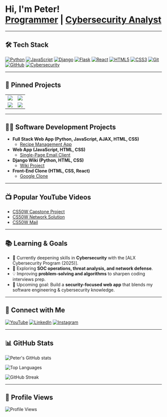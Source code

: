 <h1>
  Hi, I'm Peter! <br/>
  <a href="https://github.com/pgatundu">Programmer</a> | 
  <a href="https://www.linkedin.com/in/peter-gatundu-66a694304/">Cybersecurity Analyst</a>
</h1>

---

## 🛠 Tech Stack
[![Python](https://img.shields.io/badge/Python-3776AB?style=for-the-badge&logo=python&logoColor=white)](https://github.com/pgatundu/recipe_project) 
[![JavaScript](https://img.shields.io/badge/JavaScript-F7DF1E?style=for-the-badge&logo=javascript&logoColor=black)](https://github.com/pgatundu/Mail) 
[![Django](https://img.shields.io/badge/Django-092E20?style=for-the-badge&logo=django&logoColor=white)](https://github.com/pgatundu/Networking) 
[![Flask](https://img.shields.io/badge/Flask-000000?style=for-the-badge&logo=flask&logoColor=white)](https://github.com/pgatundu/recipe_project) 
[![React](https://img.shields.io/badge/React-20232A?style=for-the-badge&logo=react&logoColor=61DAFB)](https://github.com/pgatundu/google_clone) 
[![HTML5](https://img.shields.io/badge/HTML5-E34F26?style=for-the-badge&logo=html5&logoColor=white)](https://github.com/pgatundu/Mail) 
[![CSS3](https://img.shields.io/badge/CSS3-1572B6?style=for-the-badge&logo=css3&logoColor=white)](https://github.com/pgatundu/Mail) 
[![Git](https://img.shields.io/badge/Git-F05032?style=for-the-badge&logo=git&logoColor=white)](https://github.com/pgatundu) 
[![GitHub](https://img.shields.io/badge/GitHub-181717?style=for-the-badge&logo=github&logoColor=white)](https://github.com/pgatundu) 
[![Cybersecurity](https://img.shields.io/badge/Cybersecurity-2E8B57?style=for-the-badge&logo=datadog&logoColor=white)](https://github.com/pgatundu/Networking)

---

## 📌 Pinned Projects
<table>
  <tr>
    <td>
      <a href="https://github.com/pgatundu/recipe_project" title="A full-stack Django app for uploading, searching, and rating recipes with real-time AJAX features.">
        <img src="https://github-readme-stats.vercel.app/api/pin/?username=pgatundu&repo=recipe_project&theme=tokyonight" />
      </a>
    </td>
    <td>
      <a href="https://github.com/pgatundu/Networking" title="A Django social media app with authentication, posts, likes, follows, and personalized feeds.">
        <img src="https://github-readme-stats.vercel.app/api/pin/?username=pgatundu&repo=Networking&theme=tokyonight" />
      </a>
    </td>
  </tr>
  <tr>
    <td>
      <a href="https://github.com/pgatundu/Mail" title="A single-page email client built with JavaScript, HTML, and CSS, featuring inbox, archive, and reply.">
        <img src="https://github-readme-stats.vercel.app/api/pin/?username=pgatundu&repo=Mail&theme=tokyonight" />
      </a>
    </td>
    <td>
      <a href="https://github.com/pgatundu/Commerce" title="A Django-powered e-commerce auction site with bidding, comments, categories, and watchlist support.">
        <img src="https://github-readme-stats.vercel.app/api/pin/?username=pgatundu&repo=Commerce&theme=tokyonight" />
      </a>
    </td>
  </tr>
</table>

---

## 👨‍💻 Software Development Projects
- **Full Stack Web App (Python, JavaScript, AJAX, HTML, CSS)**  
  - [Recipe Management App](https://github.com/pgatundu/recipe_project)
- **Web App (JavaScript, HTML, CSS)**  
  - [Single-Page Email Client](https://github.com/pgatundu/Mail)
- **Django Wiki (Python, HTML, CSS)**  
  - [Wiki Project](https://github.com/pgatundu/Wiki)
- **Front-End Clone (HTML, CSS, React)**  
  - [Google Clone](https://github.com/pgatundu/google_clone)

---

## 📺 Popular YouTube Videos
- [CS50W Capstone Project](https://www.youtube.com/watch?v=3dGPWkrxVtM)  
- [CS50W Network Solution](https://www.youtube.com/watch?v=bkHckVb3fMQ&t=25s)  
- [CS50W Mail](https://www.youtube.com/watch?v=2ew8CA6BR0s&t=10s)  

---

## 📚 Learning & Goals
- 🌱 Currently deepening skills in **Cybersecurity** with the [ALX Cybersecurity Program (2025)].  
- 🔐 Exploring **SOC operations, threat analysis, and network defense**.  
- 💡 Improving **problem-solving and algorithms** to sharpen coding interviews prep.  
- 🚀 Upcoming goal: Build a **security-focused web app** that blends my software engineering & cybersecurity knowledge.  

---

## 🤳 Connect with Me
[![YouTube](https://img.shields.io/badge/YouTube-%23FF0000.svg?style=for-the-badge&logo=YouTube&logoColor=white)](https://www.youtube.com/@thepnesh) [![LinkedIn](https://img.shields.io/badge/LinkedIn-%230077B5.svg?style=for-the-badge&logo=linkedin&logoColor=white)](https://linkedin.com/in/peter-gatundu-66a694304/) [![Instagram](https://img.shields.io/badge/Instagram-%23E4405F.svg?style=for-the-badge&logo=Instagram&logoColor=white)](https://www.instagram.com/munenegatundu/)

---

## 📊 GitHub Stats
![Peter's GitHub stats](https://github-readme-stats.vercel.app/api?username=pgatundu&show_icons=true&theme=tokyonight)

![Top Languages](https://github-readme-stats.vercel.app/api/top-langs/?username=pgatundu&layout=compact&theme=tokyonight)

![GitHub Streak](https://github-readme-streak-stats.herokuapp.com/?user=pgatundu&theme=tokyonight)

---

## 👀 Profile Views
![Profile Views](https://komarev.com/ghpvc/?username=pgatundu&color=blue&style=flat-square)
